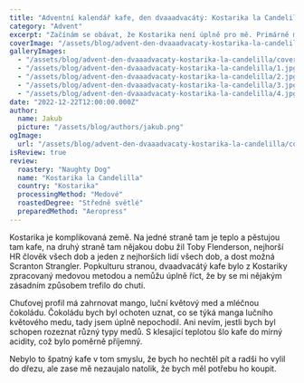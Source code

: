 ```yaml
---
title: "Adventní kalendář kafe, den dvaaadvacátý: Kostarika la Candelilla"
category: "Advent"
excerpt: "Začínám se obávat, že Kostarika není úplně pro mě. Primárně myslím kafe, protože dost často se mi spíš netrefilo do chuti, ale koncekonců možná ani země. Na Kostarice nějakej čas totiž žil Toby Flenderson, nejhorší HR pracovník všech dob, možná i jeden z nejhorších lidí vůbec. A dost možná to byl i Scranton Strangler, jak naznačujou některý fanouškovský teorie. A to je tentokrát dost značně podstatné. Jaký bylo dvaadvacátý kafe v kalendáři?"
coverImage: "/assets/blog/advent-den-dvaaadvacaty-kostarika-la-candelilla/cover.jpg"
galleryImages:
  - "/assets/blog/advent-den-dvaaadvacaty-kostarika-la-candelilla/cover.jpg"
  - "/assets/blog/advent-den-dvaaadvacaty-kostarika-la-candelilla/1.jpg"
  - "/assets/blog/advent-den-dvaaadvacaty-kostarika-la-candelilla/2.jpg"
  - "/assets/blog/advent-den-dvaaadvacaty-kostarika-la-candelilla/3.jpg"
  - "/assets/blog/advent-den-dvaaadvacaty-kostarika-la-candelilla/4.jpg"
date: "2022-12-22T12:00:00.000Z"
author:
  name: Jakub
  picture: "/assets/blog/authors/jakub.png"
ogImage:
  url: "/assets/blog/advent-den-dvaaadvacaty-kostarika-la-candelilla/cover.jpg"
isReview: true
review:
  roastery: "Naughty Dog"
  name: "Kostarika la Candelilla"
  country: "Kostarika"
  processingMethod: "Medové"
  roastedDegree: "Středně světlé"
  preparedMethod: "Aeropress"
---
```


Kostarika je komplikovaná země. Na jedné straně tam je teplo a pěstujou tam kafe, na druhý straně tam nějakou dobu žil Toby Flenderson, nejhorší HR člověk všech dob a jeden z nejhorších lidí všech dob, a dost možná Scranton Strangler. Popkulturu stranou, dvaadvacátý kafe bylo z Kostariky zpracovaný medovou metodou a nemůžu úplně říct, že by se mi nějakým zásadním způsobem trefilo do chuti.

Chuťovej profil má zahrnovat mango, luční květový med a mléčnou čokoládu. Čokoládu bych byl ochoten uznat, co se týká manga lučního květového medu, tady jsem úplně nepochodil. Ani nevím, jestli bych byl schopen rozeznat různý typy medů. S klesající teplotou šlo kafe do mírný acidity, což bylo poměrně příjemný.

Nebylo to špatný kafe v tom smyslu, že bych ho nechtěl pít a radši ho vylil do dřezu, ale zase mě nezaujalo natolik, že bych měl potřebu ho koupit.
